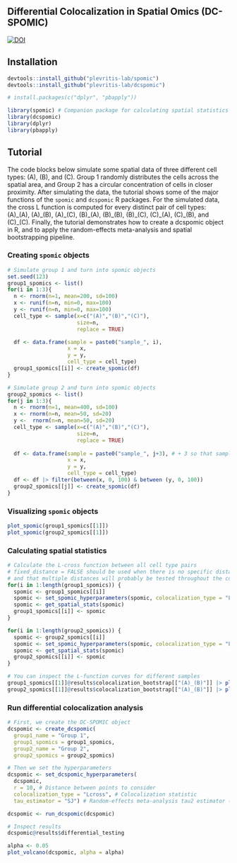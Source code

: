 ## Differential Colocalization in Spatial Omics (DC-SPOMIC)
[![DOI](https://zenodo.org/badge/1008076958.svg)](https://doi.org/10.5281/zenodo.17058867)

## Installation 
```r
devtools::install_github("plevritis-lab/spomic")
devtools::install_github("plevritis-lab/dcspomic")

# install.packages(c("dplyr", "pbapply"))

library(spomic) # Companion package for calculating spatial statistics
library(dcspomic)
library(dplyr)
library(pbapply)
```

## Tutorial
The code blocks below simulate some spatial data of three different cell types: (A), (B), and (C). Group 1 randomly distributes the cells across the spatial area, and Group 2 has a circular concentration of cells in closer proximity. After simulating the data, the tutorial shows some of the major functions of the `spomic` and `dcspomic` R packages. For the simulated data, the cross L function is computed for every distinct pair of cell types: (A)\_(A), (A)\_(B), (A)\_(C), (B)\_(A), (B)\_(B), (B)\_(C), (C)\_(A), (C)\_(B), and (C)\_(C). Finally, the tutorial demonstrates how to create a dcspomic object in R, and to apply the random-effects meta-analysis and spatial bootstrapping pipeline. 

### Creating `spomic` objects
```r
# Simulate group 1 and turn into spomic objects
set.seed(123)
group1_spomics <- list()
for(i in 1:3){
  n <- rnorm(n=1, mean=200, sd=100)
  x <- runif(n=n, min=0, max=100)
  y <- runif(n=n, min=0, max=100)
  cell_type <- sample(x=c("(A)","(B)","(C)"), 
                      size=n, 
                      replace = TRUE)

  df <- data.frame(sample = paste0("sample_", i), 
                   x = x, 
                   y = y, 
                   cell_type = cell_type)
  group1_spomics[[i]] <- create_spomic(df)
}

# Simulate group 2 and turn into spomic objects
group2_spomics <- list()
for(j in 1:3){
  n <- rnorm(n=1, mean=400, sd=100)
  x <- rnorm(n=n, mean=50, sd=20)
  y <-  rnorm(n=n, mean=50, sd=20)
  cell_type <- sample(x=c("(A)","(B)","(C)"), 
                      size=n, 
                      replace = TRUE)
  
  df <- data.frame(sample = paste0("sample_", j+3), # + 3 so that samples are distinct across group 1 and 2
                   x = x, 
                   y = y, 
                   cell_type = cell_type)
  df <- df |> filter(between(x, 0, 100) & between (y, 0, 100))
  group2_spomics[[j]] <- create_spomic(df)
}
```

### Visualizing `spomic` objects
```r
plot_spomic(group1_spomics[[1]])
plot_spomic(group2_spomics[[1]])
```

### Calculating spatial statistics
```r
# Calculate the L-cross function between all cell type pairs
# fixed_distance = FALSE should be used when there is no specific distance to consider the interaction zone
# and that multiple distances will probably be tested throughout the course of your analysis
for(i in 1:length(group1_spomics)) {
  spomic <- group1_spomics[[i]]
  spomic <- set_spomic_hyperparameters(spomic, colocalization_type = "Lcross", fixed_distance = FALSE)
  spomic <- get_spatial_stats(spomic)
  group1_spomics[[i]] <- spomic
}

for(i in 1:length(group2_spomics)) {
  spomic <- group2_spomics[[i]]
  spomic <- set_spomic_hyperparameters(spomic, colocalization_type = "Lcross", fixed_distance = FALSE)
  spomic <- get_spatial_stats(spomic)
  group2_spomics[[i]] <- spomic
}

# You can inspect the L-function curves for different samples
group1_spomics[[1]]@results$colocalization_bootstrap[["(A)_(B)"]] |> plot()
group2_spomics[[1]]@results$colocalization_bootstrap[["(A)_(B)"]] |> plot()
```

### Run differential colocalization analysis
```r
# First, we create the DC-SPOMIC object
dcspomic <- create_dcspomic(
  group1_name = "Group 1",
  group1_spomics = group1_spomics,
  group2_name = "Group 2",
  group2_spomics = group2_spomics)

# Then we set the hyperparameters
dcspomic <- set_dcspomic_hyperparameters(
  dcspomic,
  r = 10, # Distance between points to consider
  colocalization_type = "Lcross", # Colocalization statistic
  tau_estimator = "SJ") # Random-effects meta-analysis tau2 estimator (from `metafor` package)

dcspomic <- run_dcspomic(dcspomic)

# Inspect results
dcspomic@results$differential_testing

alpha <- 0.05
plot_volcano(dcspomic, alpha = alpha)
```


